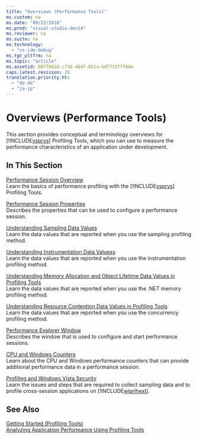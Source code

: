 ```yaml
---
title: "Overviews (Performance Tools)"
ms.custom: na
ms.date: "09/22/2016"
ms.prod: "visual-studio-dev14"
ms.reviewer: na
ms.suite: na
ms.technology: 
  - "vs-ide-debug"
ms.tgt_pltfrm: na
ms.topic: "article"
ms.assetid: b877802d-c736-4047-821a-bd7733fff6de
caps.latest.revision: 26
translation.priority.ht: 
  - "de-de"
  - "ja-jp"
---
```

# Overviews (Performance Tools)
This section provides conceptual and terminology overviews for [!INCLUDE[vsprvs](../vs140/includes/vsprvs_md.md)] Profiling Tools, which you can use to measure the performance characteristics of an application under development.  
  
## In This Section  
 [Performance Session Overview](../vs140/performance-session-overview.md)  
 Learn the basics of performance profiling with the [!INCLUDE[vsprvs](../vs140/includes/vsprvs_md.md)] Profiling Tools.  
  
 [Performance Session Properties](../vs140/performance-session-properties.md)  
 Describes the properties that can be used to configure a performance session.  
  
 [Understanding Sampling Data Values](../vs140/understanding-sampling-data-values.md)  
 Learn the data values that are reported when you use the sampling profiling method.  
  
 [Understanding Instrumentation Data Valuess](../vs140/understanding-instrumentation-data-values.md)  
 Learn the data values that are reported when you use the instrumentation profiling method.  
  
 [Understanding Memory Allocation and Object Lifetime Data Values in Profiling Tools](../vs140/understanding-memory-allocation-and-object-lifetime-data-values.md)  
 Learn the data values that are reported when you use the .NET memory profiling method.  
  
 [Understanding Resource Contention Data Values in Profiling Tools](../vs140/understanding-resource-contention-data-values.md)  
 Learn the data values that are reported when you use the concurrency profiling method.  
  
 [Performance Explorer Window](../vs140/performance-explorer-window.md)  
 Describes the window that is used to configure and start performance sessions.  
  
 [CPU and Windows Counters](../vs140/cpu-and-windows-counters.md)  
 Learn about the CPU and Windows performance counters that can provide additional performance data in a performance session.  
  
 [Profiling and Windows Vista Security](../vs140/profiling-and-windows-vista-security.md)  
 Learn the issues and steps that are required to collect sampling data and to profile cross-session applications on [!INCLUDE[wiprlhext](../vs140/includes/wiprlhext_md.md)].  
  
## See Also  
 [Getting Started (Profiling Tools)](../vs140/getting-started-with-performance-tools.md)   
 [Analyzing Application Performance Using Profiling Tools](../vs140/performance-explorer.md)